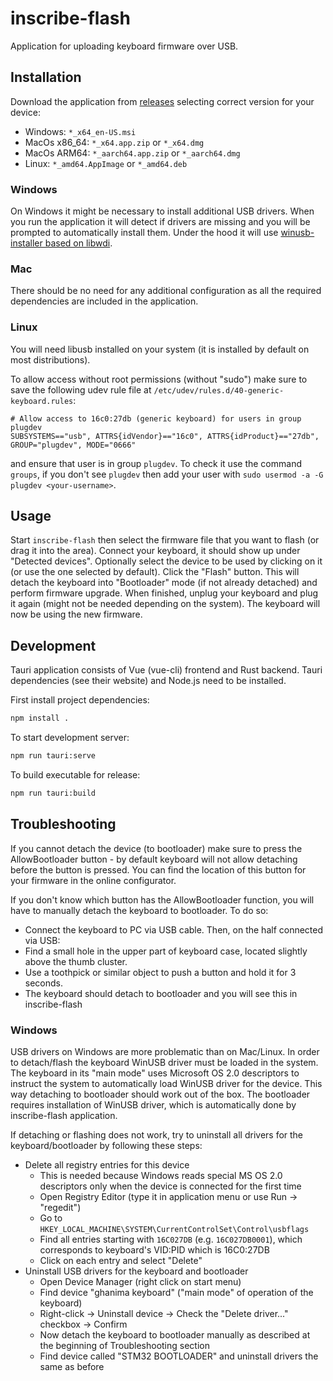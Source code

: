 # inscribe-flash

Application for uploading keyboard firmware over USB.

## Installation

Download the application from [releases](https://github.com/inscribio/inscribe-flash/releases/latest)
selecting correct version for your device:

* Windows: `*_x64_en-US.msi`
* MacOs x86_64: `*_x64.app.zip` or `*_x64.dmg`
* MacOs ARM64: `*_aarch64.app.zip` or `*_aarch64.dmg`
* Linux: `*_amd64.AppImage` or `*_amd64.deb`

### Windows

On Windows it might be necessary to install additional USB drivers.
When you run the application it will detect if drivers are missing and you will
be prompted to automatically install them.
Under the hood it will use [winusb-installer based on libwdi](https://github.com/inscribio/winusb-installer).

### Mac

There should be no need for any additional configuration as all the required
dependencies are included in the application.

### Linux

You will need libusb installed on your system (it is installed by default on most distributions).

To allow access without root permissions (without "sudo") make sure to save the following
udev rule file at `/etc/udev/rules.d/40-generic-keyboard.rules`:
```
# Allow access to 16c0:27db (generic keyboard) for users in group plugdev
SUBSYSTEMS=="usb", ATTRS{idVendor}=="16c0", ATTRS{idProduct}=="27db", GROUP="plugdev", MODE="0666"
```
and ensure that user is in group `plugdev`. To check it use the command `groups`, if you don't
see `plugdev` then add your user with `sudo usermod -a -G plugdev <your-username>`.

## Usage

Start `inscribe-flash` then select the firmware file that you want to flash (or drag it
into the area). Connect your keyboard, it should show up under "Detected devices".
Optionally select the device to be used by clicking on it (or use the one selected by default).
Click the "Flash" button. This will detach the keyboard into "Bootloader" mode (if not
already detached) and perform firmware upgrade. When finished, unplug your keyboard and
plug it again (might not be needed depending on the system).
The keyboard will now be using the new firmware.

## Development

Tauri application consists of Vue (vue-cli) frontend and Rust backend.
Tauri dependencies (see their website) and Node.js need to be installed.

First install project dependencies:
```sh
npm install .
```

To start development server:

```sh
npm run tauri:serve
```

To build executable for release:

```sh
npm run tauri:build
```

## Troubleshooting

If you cannot detach the device (to bootloader) make sure to press the AllowBootloader button -
by default keyboard will not allow detaching before the button is pressed. You can find the location
of this button for your firmware in the online configurator.

If you don't know which button has the AllowBootloader function, you will have to manually detach the
keyboard to bootloader. To do so:

* Connect the keyboard to PC via USB cable. Then, on the half connected via USB:
* Find a small hole in the upper part of keyboard case, located slightly above the thumb cluster.
* Use a toothpick or similar object to push a button and hold it for 3 seconds.
* The keyboard should detach to bootloader and you will see this in inscribe-flash

### Windows

USB drivers on Windows are more problematic than on Mac/Linux. In order to detach/flash the keyboard
WinUSB driver must be loaded in the system. The keyboard in its "main mode" uses Microsoft OS 2.0 descriptors
to instruct the system to automatically load WinUSB driver for the device. This way detaching to bootloader
should work out of the box. The bootloader requires installation of WinUSB driver, which is automatically done
by inscribe-flash application.

If detaching or flashing does not work, try to uninstall all drivers for the keyboard/bootloader by following
these steps:

* Delete all registry entries for this device
    * This is needed because Windows reads special MS OS 2.0 descriptors only when the device is connected for the first time
    * Open Registry Editor (type it in application menu or use Run -> "regedit")
    * Go to `HKEY_LOCAL_MACHINE\SYSTEM\CurrentControlSet\Control\usbflags`
    * Find all entries starting with `16C027DB` (e.g. `16C027DB0001`), which corresponds to keyboard's VID:PID which is 16C0:27DB
    * Click on each entry and select "Delete"
* Uninstall USB drivers for the keyboard and bootloader
    * Open Device Manager (right click on start menu)
    * Find device "ghanima keyboard" ("main mode" of operation of the keyboard)
    * Right-click -> Uninstall device -> Check the "Delete driver..." checkbox -> Confirm
    * Now detach the keyboard to bootloader manually as described at the beginning of Troubleshooting section
    * Find device called "STM32 BOOTLOADER" and uninstall drivers the same as before
